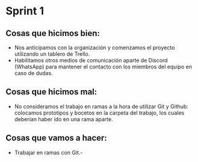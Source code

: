 # Sprint 1 
## Cosas que hicimos bien:

- Nos anticipamos con la organización y comenzamos el proyecto utilizando un tablero de Trello.
- Habilitamos otros medios de comunicación aparte de Discord (WhatsApp) para mantener el contacto con los miembros del equipo en caso de dudas.

## Cosas que hicimos mal:

- No consideramos el trabajo en ramas a la hora de utilizar Git y Github: colocamos prototipos y bocetos en la carpeta del trabajo, los cuales deberían haber ido en una rama aparte.

## Cosas que vamos a hacer:

- Trabajar en ramas con Git.-